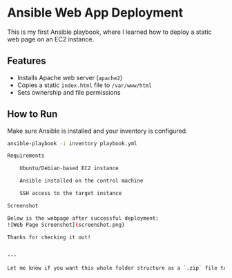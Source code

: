 # Ansible Web App Deployment

This is my first Ansible playbook, where I learned how to deploy a static web page on an EC2 instance.

## Features
- Installs Apache web server (`apache2`)
- Copies a static `index.html` file to `/var/www/html`
- Sets ownership and file permissions

## How to Run

Make sure Ansible is installed and your inventory is configured.

```bash
ansible-playbook -i inventory playbook.yml

Requirements

    Ubuntu/Debian-based EC2 instance

    Ansible installed on the control machine

    SSH access to the target instance

Screenshot

Below is the webpage after successful deployment:
![Web Page Screenshot](screenshot.png)

Thanks for checking it out!


---

Let me know if you want this whole folder structure as a `.zip` file to make things easier.
